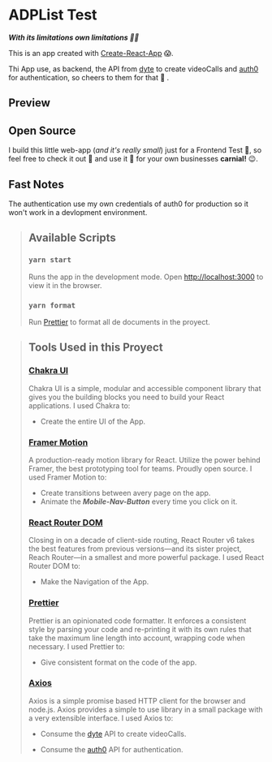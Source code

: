 # **ADPList Test**

**_With its limitations own limitations 😶‍🌫️_**

This is an app created with [Create-React-App](https://create-react-app.dev/) :scream:.

Thi App use, as backend, the API from [dyte](https://docs.dyte.io/docs/home/introduction) to create videoCalls and [auth0](https://auth0.com/) for authentication, so cheers to them for that :clap: .

## **Preview**

<!-- Preview online live web-app on: [ADPList Test](https://adplist-test.vercel.app/) :wink: -->

## **Open Source**

I build this little web-app (_and it's really small_) just for a Frontend Test :muscle:, so feel free to check it out :eyes: and use it :space_invader: for your own businesses **carnial!** :wink:.

## **Fast Notes**

The authentication use my own credentials of auth0 for production so it won't work in a devlopment environment.

> ## **Available Scripts**
>
> ### `yarn start`
>
> Runs the app in the development mode.
> Open [http://localhost:3000](http://localhost:3000) to view it in the browser.
>
> ### `yarn format`
>
> Run [Prettier](https://prettier.io/) to format all de documents in the proyect.

> ## **Tools Used in this Proyect**
>
> ### [Chakra UI](https://chakra-ui.com/)
>
> Chakra UI is a simple, modular and accessible component library that gives you the building blocks you need to build your React applications.
> I used Chakra to:
>
> - Create the entire UI of the App.
>
> ### [Framer Motion](https://www.framer.com/motion/)
>
> A production-ready motion library for React. Utilize the power behind Framer, the best prototyping tool for teams. Proudly open source.
> I used Framer Motion to:
>
> - Create transitions between avery page on the app.
> - Animate the **_Mobile-Nav-Button_** every time you click on it.
>
> ### [React Router DOM](https://reactrouter.com/)
>
> Closing in on a decade of client-side routing, React Router v6 takes the best features from previous versions—and its sister project, Reach Router—in a smallest and more powerful package.
> I used React Router DOM to:
>
> - Make the Navigation of the App.
>
> ### [Prettier](https://prettier.io/)
>
> Prettier is an opinionated code formatter. It enforces a consistent style by parsing your code and re-printing it with its own rules that take the maximum line length into account, wrapping code when necessary.
> I used Prettier to:
>
> - Give consistent format on the code of the app.
>
> ### [Axios](https://axios-http.com/)
>
> Axios is a simple promise based HTTP client for the browser and node.js. Axios provides a simple to use library in a small package with a very extensible interface.
> I used Axios to:
>
> - Consume the [dyte](https://docs.dyte.io/docs/home/introduction) API to create videoCalls.
>
> - Consume the [auth0](https://auth0.com/) API for authentication.
